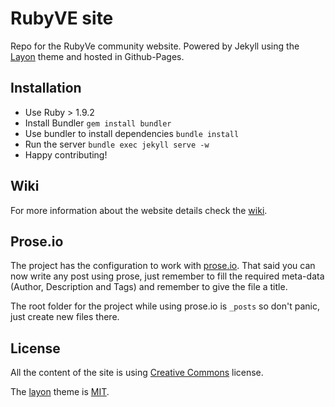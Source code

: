 # RubyVE site

Repo for the RubyVe community website. Powered by Jekyll using the [Layon][1] theme and hosted in Github-Pages.

## Installation

- Use Ruby > 1.9.2
- Install Bundler `gem install bundler`
- Use bundler to install dependencies `bundle install`
- Run the server `bundle exec jekyll serve -w`
- Happy contributing!

## Wiki

For more information about the website details check the [wiki][wiki].

## Prose.io

The project has the configuration to work with [prose.io][4]. That said you can now write any post using prose, just remember to fill the required meta-data (Author, Description and Tags) and remember to give the file a title.

The root folder for the project while using prose.io is `_posts` so don't panic, just create new files there.

## License

All the content of the site is using [Creative Commons][2] license.

The [layon][1] theme is [MIT][3].

[1]: https://github.com/poole/lanyon
[2]: https://github.com/ruby-ve/ruby-ve.github.com/blob/master/CC-LICENSE
[3]: https://github.com/ruby-ve/ruby-ve.github.io/blob/master/LAYON-LICENSE
[4]: http://prose.io/
[wiki]: https://github.com/ruby-ve/ruby-ve.github.io/wiki
